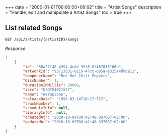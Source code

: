 +++
date = "2000-01-01T00:00:00+00:02"
title = "Artist Songs"
description = "Handle, edit and manipulate a Artist Songs"
toc = true
+++

## List related Songs

```
GET /api/artists/{artistID}/songs
```

*Response*
```json
[
    {
        "id": "68a27f48-4394-4edd-99f6-8f467013166b",
        "artworkId": "93713831-8116-47cc-895a-e325a4d96911",
        "composerName": "Red Hot Chili Peppers",
        "discNumber": 1,
        "durationInMillis": 20000,
        "isrc": "USQY51021557",
        "name": "Aeroplane",
        "releaseDate": "1996-03-14T10:27:31Z",
        "trackNumber": 1,
        "scheduleInfo": null,
        "libraryInfo": null,
        "createdAt": "2020-10-09T08:42:40.897687+02:00",
        "updatedAt": "2020-10-09T08:42:40.897687+02:00"
    }
]
```